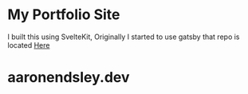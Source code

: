 # My Portfolio Site

I built this using SvelteKit, Originally I started to use gatsby that repo is located [Here](https://github.com/aaronendsley/aaronendsleydevsite)
# aaronendsley.dev
